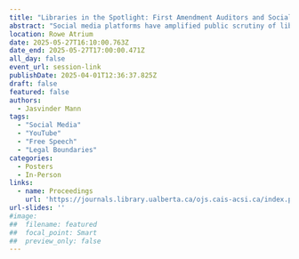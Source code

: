 ```yaml
---
title: "Libraries in the Spotlight: First Amendment Auditors and Social Media Commentary"
abstract: "Social media platforms have amplified public scrutiny of libraries, as First Amendment auditors (FAAs) record their interactions to test constitutional boundaries. These encounters spark debates over the balance between free speech and maintaining an inclusive, orderly environment. Through an analysis of 300 YouTube comments on FAA-library interactions, this study highlights polarized public reactions influenced by selective video editing and algorithm-driven echo chambers. While auditors bring attention to issues of transparency, their confrontational tactics often challenge the core mission of libraries. The findings emphasize the importance of clear policies, staff training, and strategies to address the complexities of digital accountability."
location: Rowe Atrium
date: 2025-05-27T16:10:00.763Z
date_end: 2025-05-27T17:00:00.471Z
all_day: false
event_url: session-link
publishDate: 2025-04-01T12:36:37.825Z
draft: false
featured: false
authors:
  - Jasvinder Mann
tags:
  - "Social Media"
  - "YouTube"
  - "Free Speech"
  - "Legal Boundaries"
categories:
  - Posters
  - In-Person
links:
  - name: Proceedings
    url: 'https://journals.library.ualberta.ca/ojs.cais-acsi.ca/index.php/cais-asci/article/view/1958'
url-slides: ''
#image:
##  filename: featured
##  focal_point: Smart
##  preview_only: false
---
```

